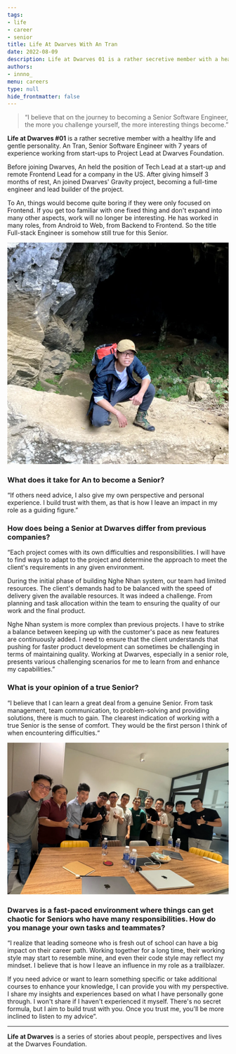 ```yaml
---
tags: 
- life
- career
- senior
title: Life At Dwarves With An Tran
date: 2022-08-09
description: Life at Dwarves 01 is a rather secretive member with a healthy life and gentle personality. An Tran, Senior Software Engineer with 7 years of experience working from start-ups to Project Lead at Dwarves Foundation. 
authors: 
- innno_
menu: careers
type: null
hide_frontmatter: false
---
```


> “I believe that on the journey to becoming a Senior Software Engineer, the more you challenge yourself, the more interesting things become.”

**Life at Dwarves #01** is a rather secretive member with a healthy life and gentle personality. An Tran, Senior Software Engineer with 7 years of experience working from start-ups to Project Lead at Dwarves Foundation. 

Before joining Dwarves, An held the position of Tech Lead at a start-up and remote Frontend Lead for a company in the US. After giving himself 3 months of rest, An joined Dwarves' Gravity project, becoming a full-time engineer and lead builder of the project.

To An, things would become quite boring if they were only focused on Frontend. If you get too familiar with one fixed thing and don't expand into many other aspects, work will no longer be interesting. He has worked in many roles, from Android to Web, from Backend to Frontend. So the title Full-stack Engineer is somehow still true for this Senior. 

![](assets/life-at-dwarves-with-an-tran_the-more-you-challenge-yourself-the-more-exciting-it-gets-an-tran_life-at-dwarves-with-an-tran-the-more-you-challenge-yourself-the-more-exciting-it-gets_9e2ac4cd6681cdf0a45399021f20a4cd_md5.webp)

### What does it take for An to become a Senior?
“If others need advice, I also give my own perspective and personal experience. I build trust with them, as that is how I leave an impact in my role as a guiding figure.”

### How does being a Senior at Dwarves differ from previous companies?
“Each project comes with its own difficulties and responsibilities. I will have to find ways to adapt to the project and determine the approach to meet the client's requirements in any given environment.

During the initial phase of building Nghe Nhan system, our team had limited resources. The client's demands had to be balanced with the speed of delivery given the available resources. It was indeed a challenge. From planning and task allocation within the team to ensuring the quality of our work and the final product.

Nghe Nhan system is more complex than previous projects. I have to strike a balance between keeping up with the customer's pace as new features are continuously added. I need to ensure that the client understands that pushing for faster product development can sometimes be challenging in terms of maintaining quality. Working at Dwarves, especially in a senior role, presents various challenging scenarios for me to learn from and enhance my capabilities.”

### What is your opinion of a true Senior?
“I believe that I can learn a great deal from a genuine Senior. From task management, team communication, to problem-solving and providing solutions, there is much to gain. The clearest indication of working with a true Senior is the sense of comfort. They would be the first person I think of when encountering difficulties.“

![](assets/life-at-dwarves-with-an-tran_the-more-you-challenge-yourself-the-more-exciting-it-gets-an-tran_96b7765a-86b3-43d2-8f4a-8ee09d21b695.webp)

### Dwarves is a fast-paced environment where things can get chaotic for Seniors who have many responsibilities. How do you manage your own tasks and teammates?
“I realize that leading someone who is fresh out of school can have a big impact on their career path. Working together for a long time, their working style may start to resemble mine, and even their code style may reflect my mindset. I believe that is how I leave an influence in my role as a trailblazer.

If you need advice or want to learn something specific or take additional courses to enhance your knowledge, I can provide you with my perspective. I share my insights and experiences based on what I have personally gone through. I won't share if I haven't experienced it myself. There's no secret formula, but I aim to build trust with you. Once you trust me, you'll be more inclined to listen to my advice”.

---
**Life at Dwarves** is a series of stories about people, perspectives and lives at the Dwarves Foundation.
